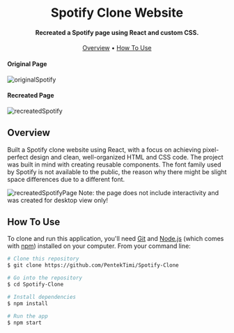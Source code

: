 <h1 align="center">
  Spotify Clone Website
  <br>
</h1>

<h4 align="center">Recreated a Spotify page using React and custom CSS.</h4>

<p align="center">
  <a href="#overview">Overview</a> •
  <a href="#how-to-use">How To Use</a> 
</p>

<h4>Original Page</h4>

![originalSpotify](https://user-images.githubusercontent.com/107998811/221182018-2447469e-b6f5-4cd2-8147-6e9d2e938e00.png)

<h4>Recreated Page</h4>

![recreatedSpotify](https://user-images.githubusercontent.com/107998811/221181812-476f40e4-0ad5-4e66-bb0a-7006a3f5b953.png)

## Overview

Built a Spotify clone website using React, with a focus on achieving pixel-perfect design and clean, well-organized HTML and CSS code. The project was built in mind with creating reusable components. The font family used by Spotify is not available to the public, the reason why there might be slight space differences due to a different font.

![recreatedSpotifyPage](https://user-images.githubusercontent.com/107998811/221183983-34b3881d-8d18-4358-aa1a-da2c88986921.png)
Note: the page does not include interactivity and was created for desktop view only!

## How To Use

To clone and run this application, you'll need [Git](https://git-scm.com) and [Node.js](https://nodejs.org/en/download/) (which comes with [npm](http://npmjs.com)) installed on your computer. From your command line:

```bash
# Clone this repository
$ git clone https://github.com/PentekTimi/Spotify-Clone

# Go into the repository
$ cd Spotify-Clone

# Install dependencies
$ npm install

# Run the app
$ npm start
```
